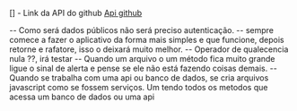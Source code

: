 [] - Link da API do github
[Api github](https://docs.github.com/pt/rest/users/users?apiVersion=2022-11-28#get-a-user)

-- Como será dados públicos não será preciso autenticação.
-- sempre comece a fazer o aplicativo da forma mais simples e que funcione, depois retorne e rafatore, isso o deixará muito melhor.
-- Operador de qualecencia nula ??, irá testar
-- Quando um arquivo o um método fica muito grande ligue o sinal de alerta e pense se ele não está fazendo coisas demais.
-- Quando se trabalha com uma api ou banco de dados, se cria arquivos javascript como se fossem serviços. Um tendo todos os metodos que acessa um banco de dados ou uma api